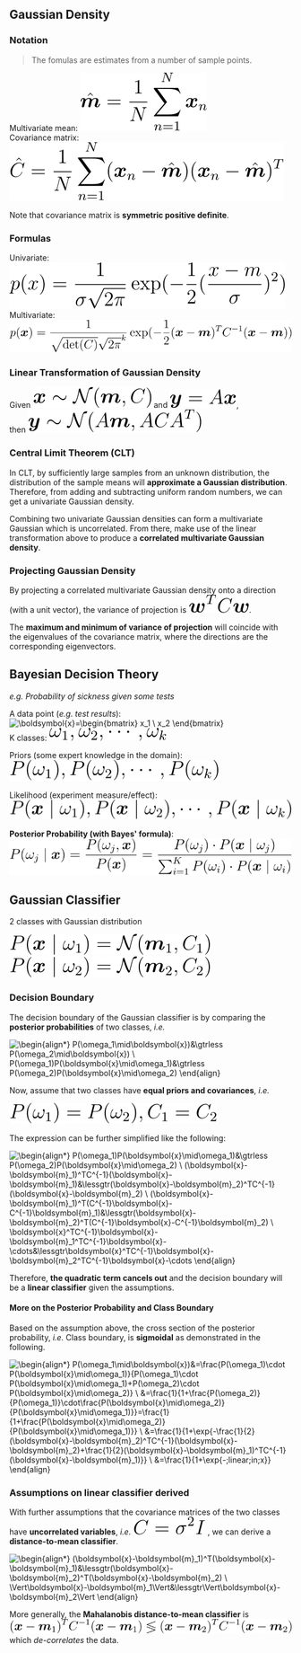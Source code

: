 ## Gaussian Density
### Notation
> The fomulas are estimates from a number of sample points.

Multivariate mean: ![\hat{\boldsymbol{m}}=\frac{1}{N}\sum^N_{n=1}\boldsymbol{x}_n](images/gd1.svg) \
Covariance matrix: ![\hat{C}=\frac{1}{N}\sum^N_{n=1}(\boldsymbol{x}_n-\hat{\boldsymbol{m}})(\boldsymbol{x}_n-\hat{\boldsymbol{m}})^T](images/gd2.svg)

Note that covariance matrix is **symmetric positive definite**.

### Formulas
Univariate: ![p(x)=\frac{1}{\sigma\sqrt{2\pi}}\exp(-\frac{1}{2}(\frac{x-m}{\sigma})^2)](images/gd3.svg) \
Multivariate: ![p(\boldsymbol{x})=\frac{1}{\sqrt{\det(C)}\sqrt{2\pi}^k}\exp(-\frac{1}{2}(\boldsymbol{x}-\boldsymbol{m})^TC^{-1}(\boldsymbol{x}-\boldsymbol{m}))](images/gd4.svg)

### Linear Transformation of Gaussian Density
Given ![\boldsymbol{x}\sim\mathcal{N}(\boldsymbol{m},C)](images/gd5.svg)
and
![\boldsymbol{y}=A\boldsymbol{x}](images/gd6.svg), \
then
![\boldsymbol{y}\sim\mathcal{N}(A\boldsymbol{m},ACA^T)](images/gd7.svg)

### Central Limit Theorem (CLT)
In CLT, by sufficiently large samples from an unknown distribution, the distribution of the sample means will **approximate a Gaussian distribution**. Therefore, from adding and subtracting uniform random numbers, we can get a univariate Gaussian density.

Combining two univariate Gaussian densities can form a multivariate Gaussian which is uncorrelated. From there, make use of the linear transformation above to produce a **correlated multivariate Gaussian density**.

<!--TODO: insert a graph if necessary-->

### Projecting Gaussian Density
By projecting a correlated multivariate Gaussian density onto a direction (with a unit vector),
the variance of projection is ![\boldsymbol{w}^TC\boldsymbol{w}](images/gd8.svg).

The **maximum and minimum of variance of projection** will coincide with the eigenvalues of the covariance matrix, where the directions are the corresponding eigenvectors.

<!--TODO: illustrate it in the code-->

## Bayesian Decision Theory
_e.g. Probability of sickness given some tests_

A data point (_e.g. test results_): ![\boldsymbol{x}=\begin{bmatrix}
x_1 \\
x_2
\end{bmatrix}](images/bdt1.svg) \
K classes: ![\omega_1,\omega_2,\cdots,\omega_k](images/bdt2.svg)

Priors (some expert knowledge in the domain): ![P(\omega_1),P(\omega_2),\cdots,P(\omega_k)](images/bdt3.svg)

Likelihood (experiment measure/effect): ![P(\boldsymbol{x}\mid\omega_1),P(\boldsymbol{x}\mid\omega_2),\cdots,P(\boldsymbol{x}\mid\omega_k)](images/bdt4.svg)

**Posterior Probability (with Bayes' formula)**: ![P(\omega_j\mid\boldsymbol{x})=\frac{P(\omega_j,\boldsymbol{x})}{P(\boldsymbol{x})}=\frac{P(\omega_j)\cdot P(\boldsymbol{x}\mid\omega_j)}{\sum_{i=1}^KP(\omega_i)\cdot P(\boldsymbol{x}\mid\omega_i)}](images/bdt5.svg)


## Gaussian Classifier
2 classes with Gaussian distribution

![P(\boldsymbol{x}\mid\omega_1)=\mathcal{N}(\boldsymbol{m}_1,C_1)](images/gc1.svg) \
![P(\boldsymbol{x}\mid\omega_2)=\mathcal{N}(\boldsymbol{m}_2,C_2)](images/gc2.svg)

### Decision Boundary
The decision boundary of the Gaussian classifier is by comparing the **posterior probabilities** of two classes, _i.e._

![\begin{align*}
P(\omega_1\mid\boldsymbol{x})&\gtrless P(\omega_2\mid\boldsymbol{x}) \\
P(\omega_1)P(\boldsymbol{x}\mid\omega_1)&\gtrless P(\omega_2)P(\boldsymbol{x}\mid\omega_2)
\end{align}](images/gc3.svg)

Now, assume that two classes have **equal priors and covariances**, _i.e._

![P(\omega_1)=P(\omega_2),C_1=C_2](images/gc4.svg)

The expression can be further simplified like the following:

![\begin{align*}
P(\omega_1)P(\boldsymbol{x}\mid\omega_1)&\gtrless P(\omega_2)P(\boldsymbol{x}\mid\omega_2) \\
(\boldsymbol{x}-\boldsymbol{m}_1)^TC^{-1}(\boldsymbol{x}-\boldsymbol{m}_1)&\lessgtr(\boldsymbol{x}-\boldsymbol{m}_2)^TC^{-1}(\boldsymbol{x}-\boldsymbol{m}_2) \\
(\boldsymbol{x}-\boldsymbol{m}_1)^T(C^{-1}\boldsymbol{x}-C^{-1}\boldsymbol{m}_1)&\lessgtr(\boldsymbol{x}-\boldsymbol{m}_2)^T(C^{-1}\boldsymbol{x}-C^{-1}\boldsymbol{m}_2) \\
\boldsymbol{x}^TC^{-1}\boldsymbol{x}-\boldsymbol{m}_1^TC^{-1}\boldsymbol{x}-\cdots&\lessgtr\boldsymbol{x}^TC^{-1}\boldsymbol{x}-\boldsymbol{m}_2^TC^{-1}\boldsymbol{x}-\cdots
\end{align}](images/gc5.svg)

Therefore, **the quadratic term cancels out** and the decision boundary will be a **linear classifier** given the assumptions.

#### More on the Posterior Probability and Class Boundary
Based on the assumption above, the cross section of the posterior probability, _i.e._ Class boundary, is **sigmoidal** as demonstrated in the following.

![\begin{align*}
P(\omega_1\mid\boldsymbol{x})&=\frac{P(\omega_1)\cdot P(\boldsymbol{x}\mid\omega_1)}{P(\omega_1)\cdot P(\boldsymbol{x}\mid\omega_1)+P(\omega_2)\cdot P(\boldsymbol{x}\mid\omega_2)} \\
&=\frac{1}{1+\frac{P(\omega_2)}{P(\omega_1)}\cdot\frac{P(\boldsymbol{x}\mid\omega_2)}{P(\boldsymbol{x}\mid\omega_1)}}=\frac{1}{1+\frac{P(\boldsymbol{x}\mid\omega_2)}{P(\boldsymbol{x}\mid\omega_1)}} \\
&=\frac{1}{1+\exp\{-\frac{1}{2}(\boldsymbol{x}-\boldsymbol{m}_2)^TC^{-1}(\boldsymbol{x}-\boldsymbol{m}_2)+\frac{1}{2}(\boldsymbol{x}-\boldsymbol{m}_1)^TC^{-1}(\boldsymbol{x}-\boldsymbol{m}_1)\}} \\
&=\frac{1}{1+\exp\{-\;linear\;in\;x\}}
\end{align}](images/gc6.svg)

### Assumptions on linear classifier derived
With further assumptions that the covariance matrices of the two classes have **uncorrelated variables**, _i.e._
![C=\sigma^2I](images/gc7.svg)
, we can derive a **distance-to-mean classifier**.

![\begin{align*}
(\boldsymbol{x}-\boldsymbol{m}_1)^T(\boldsymbol{x}-\boldsymbol{m}_1)&\lessgtr(\boldsymbol{x}-\boldsymbol{m}_2)^T(\boldsymbol{x}-\boldsymbol{m}_2) \\
\Vert\boldsymbol{x}-\boldsymbol{m}_1\Vert&\lessgtr\Vert\boldsymbol{x}-\boldsymbol{m}_2\Vert
\end{align}](images/gc8.svg)

More generally, the **Mahalanobis distance-to-mean classifier** is ![(\boldsymbol{x}-\boldsymbol{m}_1)^TC^{-1}(\boldsymbol{x}-\boldsymbol{m}_1)\lessgtr(\boldsymbol{x}-\boldsymbol{m}_2)^TC^{-1}(\boldsymbol{x}-\boldsymbol{m}_2)](images/gc9.svg) which _de-correlates_ the data.


<!--TODO: include lab work 2 and 3-->
